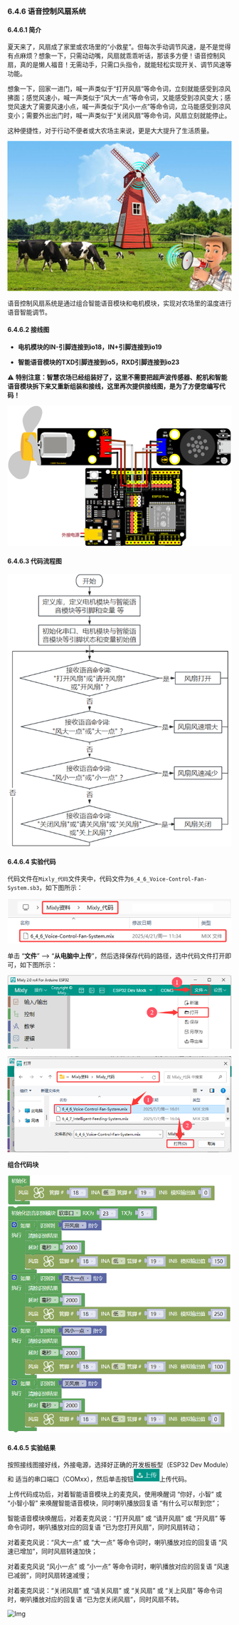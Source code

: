 ### 6.4.6 语音控制风扇系统

#### 6.4.6.1 简介

夏天来了，风扇成了家里或农场里的“小救星”。但每次手动调节风速，是不是觉得有点麻烦？想象一下，只需动动嘴，风扇就乖乖听话，那该多方便！语音控制风扇，真的是懒人福音！无需动手，只需口头指令，就能轻松实现开关、调节风速等功能。

想象一下，回家一进门，喊一声类似于“打开风扇”等命令词，立刻就能感受到凉风拂面；感觉风速小，喊一声类似于“风大一点”等命令词，又能感受到凉风变大；感觉风速大了需要风速小点，喊一声类似于“风小一点”等命令词，立马能感受到凉风变小；需要外出出门时，喊一声类似于“关闭风扇”等命令词，风扇立刻就能停止。

这种便捷性，对于行动不便者或大农场主来说，更是大大提升了生活质量。

![Img](../media/cout5.jpg)

语音控制风扇系统是通过组合智能语音模块和电机模块，实现对农场里的温度进行语音智能调节。

#### 6.4.6.2 接线图

- **电机模块的IN-引脚连接到io18，IN+引脚连接到io19**

- **智能语音模块的TXD引脚连接到io5，RXD引脚连接到io23**

⚠️ **特别注意：智慧农场已经组装好了，这里不需要把超声波传感器、舵机和智能语音模块拆下来又重新组装和接线，这里再次提供接线图，是为了方便您编写代码！**

![Img](../media/couj64.png)

#### 6.4.6.3 代码流程图

![Img](../media/flo5.png)

#### 6.4.6.4 实验代码

代码文件在`Mixly_代码`文件夹中，代码文件为`6_4_6_Voice-Control-Fan-System.sb3`，如下图所示：

![Img](../media/acouj-08.png)

单击 “**文件**” --> “**从电脑中上传**”，然后选择保存代码的路径，选中代码文件打开即可，如下图所示：

![Img](../media/acouj-00.png)

![Img](../media/acouj-08-1.png)

**组合代码块**

![Img](../media/Mixly-code27.png)

#### 6.4.6.5 实验结果

按照接线图接好线，外接电源，选择好正确的开发板板型（ESP32 Dev Module）和 适当的串口端口（COMxx），然后单击按钮![Img](../media/upload2.png)上传代码。

上传代码成功后，对着智能语音模块上的麦克风，使用唤醒词 “你好，小智” 或 “小智小智” 来唤醒智能语音模块，同时喇叭播放回复语 “有什么可以帮到您”；

智能语音模块唤醒后，对着麦克风说：“打开风扇” 或 “请开风扇” 或 “开风扇” 等命令词时，喇叭播放对应的回复语 “已为您打开风扇”，同时风扇转动；

对着麦克风说：“风大一点” 或 “大一点” 等命令词时，喇叭播放对应的回复语 “风速已增加”，同时风扇转速加快；

对着麦克风说 “风小一点” 或 “小一点” 等命令词时，喇叭播放对应的回复语 “风速已减弱”，同时风扇转速减慢；

对着麦克风说：“关闭风扇” 或 “请关风扇” 或 “关风扇” 或 “关上风扇” 等命令词时，喇叭播放对应的回复语 “已为您关闭风扇”，同时风扇不转。

![Img](../media/Voice-Control-Fan-System.gif) 
